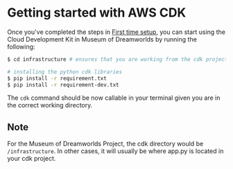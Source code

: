 # Getting started with AWS CDK

Once you've completed the steps in
[First time setup](./first-time-setup.md), you can start using the Cloud Development Kit in Museum of Dreamworlds by running the following:

```bash
$ cd infrastructure # ensures that you are working from the cdk project directory

# installing the python cdk libraries
$ pip install -r requirement.txt
$ pip install -r requirement-dev.txt
```

The `cdk` command should be now callable in your terminal given you are in the correct working directory.

## Note

For the Museum of Dreamworlds Project, the cdk directory would be `/infrastructure`. In other cases, it will usually be where app.py is located in your cdk project.
